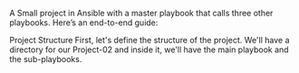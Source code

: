 
A Small project in Ansible with a master playbook that calls three other playbooks. Here’s an end-to-end guide:

Project Structure
First, let's define the structure of the project. We'll have a directory for our Project-02 and inside it, we'll have the main playbook and the sub-playbooks.


